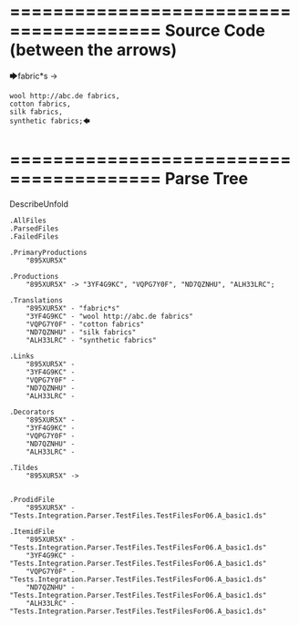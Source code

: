 ========================================
Source Code (between the arrows)
========================================

🡆fabric*s ->

	wool http://abc.de fabrics,
	cotton fabrics,
	silk fabrics,
	synthetic fabrics;🡄

========================================
Parse Tree
========================================
DescribeUnfold

    .AllFiles
    .ParsedFiles
    .FailedFiles

    .PrimaryProductions
        "895XUR5X" 

    .Productions
        "895XUR5X" -> "3YF4G9KC", "VQPG7Y0F", "ND7QZNHU", "ALH33LRC";

    .Translations
        "895XUR5X" - "fabric*s"
        "3YF4G9KC" - "wool http://abc.de fabrics"
        "VQPG7Y0F" - "cotton fabrics"
        "ND7QZNHU" - "silk fabrics"
        "ALH33LRC" - "synthetic fabrics"

    .Links
        "895XUR5X" - 
        "3YF4G9KC" - 
        "VQPG7Y0F" - 
        "ND7QZNHU" - 
        "ALH33LRC" - 

    .Decorators
        "895XUR5X" - 
        "3YF4G9KC" - 
        "VQPG7Y0F" - 
        "ND7QZNHU" - 
        "ALH33LRC" - 

    .Tildes
        "895XUR5X" -> 


    .ProdidFile
        "895XUR5X" - "Tests.Integration.Parser.TestFiles.TestFilesFor06.A_basic1.ds"

    .ItemidFile
        "895XUR5X" - "Tests.Integration.Parser.TestFiles.TestFilesFor06.A_basic1.ds"
        "3YF4G9KC" - "Tests.Integration.Parser.TestFiles.TestFilesFor06.A_basic1.ds"
        "VQPG7Y0F" - "Tests.Integration.Parser.TestFiles.TestFilesFor06.A_basic1.ds"
        "ND7QZNHU" - "Tests.Integration.Parser.TestFiles.TestFilesFor06.A_basic1.ds"
        "ALH33LRC" - "Tests.Integration.Parser.TestFiles.TestFilesFor06.A_basic1.ds"

